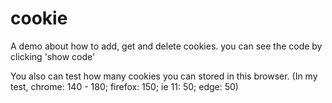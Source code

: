 # cookie
A demo about how to add, get and delete cookies.
  you can see the code by clicking 'show code'
  
You also can test how many cookies you can stored in this browser.
  (In my test, chrome: 140 - 180; firefox: 150; ie 11: 50; edge: 50)
